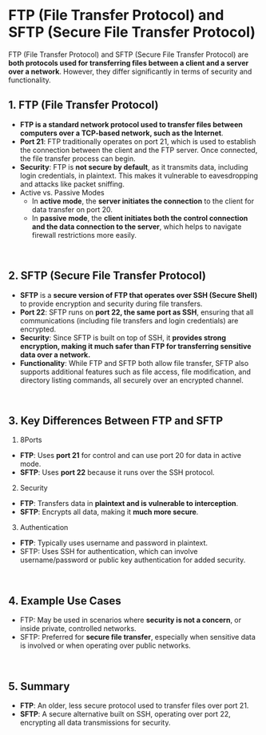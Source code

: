 <br>

# FTP (File Transfer Protocol) and SFTP (Secure File Transfer Protocol)
FTP (File Transfer Protocol) and SFTP (Secure File Transfer Protocol) are **both protocols used for transferring files between a client and a server over a network**. However, they differ significantly in terms of security and functionality.

## 1. FTP (File Transfer Protocol)
  - **FTP is a standard network protocol used to transfer files between computers over a TCP-based network, such as the Internet**.
  - **Port 21**: FTP traditionally operates on port 21, which is used to establish the connection between the client and the FTP server. Once connected, the file transfer process can begin.
  - **Security**: FTP is **not secure by default**, as it transmits data, including login credentials, in plaintext. This makes it vulnerable to eavesdropping and attacks like packet sniffing.
  - Active vs. Passive Modes
    - In **active mode**, the **server initiates the connection** to the client for data transfer on port 20.
    - In **passive mode**, the **client initiates both the control connection and the data connection to the server**, which helps to navigate firewall restrictions more easily.  
<br>

## 2. SFTP (Secure File Transfer Protocol)
  - **SFTP** is a **secure version of FTP that operates over SSH (Secure Shell)** to provide encryption and security during file transfers.
  - **Port 22**: SFTP runs on **port 22, the same port as SSH**, ensuring that all communications (including file transfers and login credentials) are encrypted.
  - **Security**: Since SFTP is built on top of SSH, it **provides strong encryption, making it much safer than FTP for transferring sensitive data over a network.**
  - **Functionality**: While FTP and SFTP both allow file transfer, SFTP also supports additional features such as file access, file modification, and directory listing commands, all securely over an encrypted channel.  
<br>

## 3. Key Differences Between FTP and SFTP
1. 8Ports
  - **FTP**: Uses **port 21** for control and can use port 20 for data in active mode.
  - **SFTP**: Uses **port 22** because it runs over the SSH protocol.
2. Security
  - **FTP**: Transfers data in **plaintext and is vulnerable to interception**.
  - **SFTP**: Encrypts all data, making it **much more secure**.
3. Authentication
  - **FTP**: Typically uses username and password in plaintext.
  - SFTP: Uses SSH for authentication, which can involve username/password or public key authentication for added security.  
<br>

## 4. Example Use Cases
  - FTP: May be used in scenarios where **security is not a concern**, or inside private, controlled networks.
  - SFTP: Preferred for **secure file transfer**, especially when sensitive data is involved or when operating over public networks.  
<br>

## 5. Summary
  - **FTP**: An older, less secure protocol used to transfer files over port 21.
  - **SFTP**: A secure alternative built on SSH, operating over port 22, encrypting all data transmissions for security.  
<br>